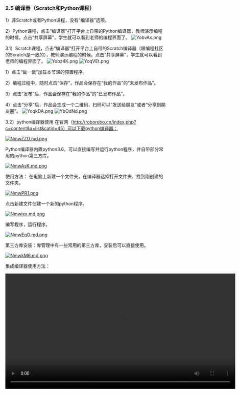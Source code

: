 ### 2.5	编译器（Scratch和Python课程）
1）非Scratch或者Python课程，没有“编译器”选项。

2）Python课程，点击“编译器”打开平台上自带的Python编译器，教师演示编程的时候，点击“共享屏幕”，学生就可以看到老师的编程界面了。
![YobvAx.png](https://s1.ax1x.com/2020/05/20/YobvAx.png)

3.1）Scratch课程，点击“编译器”打开平台上自带的Scratch编译器（跟编程社区的Scratch是一致的），教师演示编程的时候，点击“共享屏幕”，学生就可以看到老师的编程界面了。
![Yobz4K.png](https://s1.ax1x.com/2020/05/20/Yobz4K.png)
![YoqVEt.png](https://s1.ax1x.com/2020/05/20/YoqVEt.png)

1）点击“做一做”加载本节课的预置程序。

2）编程过程中，随时点击“保存”，作品会保存在“我的作品”的“未发布作品”。

3）点击“发布”后，作品会保存在“我的作品”的“已发布作品”。

4）点击“分享”后，作品会生成一个二维码，扫码可以“发送给朋友”或者“分享到朋友圈”。
![YoqkDA.png](https://s1.ax1x.com/2020/05/20/YoqkDA.png)
![YbOdNd.png](https://s1.ax1x.com/2020/05/21/YbOdNd.png)

3.2）python编译器使用
在官网（http://roborobo.cn/index.php?c=content&a=list&catid=45）可以下载python编译器：

[![NmwZZD.md.png](https://s1.ax1x.com/2020/06/18/NmwZZD.md.png)](https://imgchr.com/i/NmwZZD)

Python编译器内置python3.6，可以直接编写并运行python程序，并自带部分常用的python第三方库。

[![NmwAsK.md.png](https://s1.ax1x.com/2020/06/18/NmwAsK.md.png)](https://imgchr.com/i/NmwAsK)

使用方法：
在电脑上新建一个文件夹，在编译器选择打开文件夹，找到刚创建的文件夹。

[![NmwPR1.png](https://s1.ax1x.com/2020/06/18/NmwPR1.png)](https://imgchr.com/i/NmwPR1)

点击新建文件创建一个新的python程序。

[![Nmwixx.md.png](https://s1.ax1x.com/2020/06/18/Nmwixx.md.png)](https://imgchr.com/i/Nmwixx)

编写程序，运行程序。

[![NmwEqO.md.png](https://s1.ax1x.com/2020/06/18/NmwEqO.md.png)](https://imgchr.com/i/NmwEqO)

第三方库安装：库管理中有一些常用的第三方库，安装后可以直接使用。

[![NmwkM6.md.png](https://s1.ax1x.com/2020/06/18/NmwkM6.md.png)](https://imgchr.com/i/NmwkM6)

集成编译器使用方法：

<video width="720" height="360px" controls="controls" name="media"><source src="https://media.highcoding.cn/PythonEditorIntro.mp4" type="video/mp4"></video>

